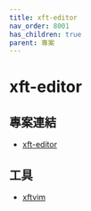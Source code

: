 ```yaml
---
title: xft-editor
nav_order: 8001
has_children: true
parent: 專案
---
```


# xft-editor


## 專案連結

* [xft-editor](https://github.com/samwhelp/note-about-vim/tree/gh-pages/_demo/project/xft-editor/)

## 工具

* [xftvim](xftvim)
